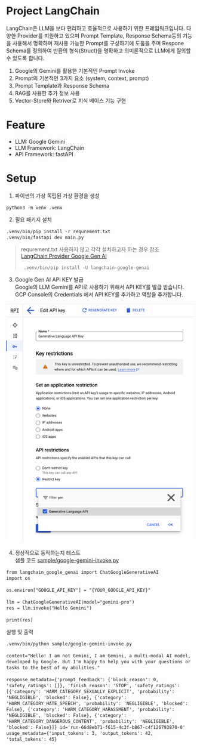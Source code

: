 # Project LangChain
LangChain은 LLM을 보다 편리하고 효율적으로 사용하기 위한 프레임워크입니다. 다양한 Provider를 지원하고 있으며 Prompt Template, Response Schema등의 기능을 사용해서  명확하며 재사용 가능한 Prompt를 구성하기에 도움을 주며 Respone Schema를 정의하여 반환의 형식(Struct)을 명확하고 의미론적으로 LLM에게 질의할 수 있도록 합니다.

1. Google의 Gemini를 활용한 기본적인 Prompt Invoke
2. Prompt의 기본적인 3가지 요소 (system, context, prompt)
3. Prompt Template과 Response Schema
4. RAG를 사용한 추가 정보 사용
5. Vector-Store와 Retriver로 지식 베이스 기능 구현

# Feature
- LLM: Google Gemini
- LLM Framework: LangChain
- API Framework: fastAPI


# Setup
1. 파이썬의 가상 독립된 가상 환경을 생성
```
python3 -m venv .venv
```
2. 필요 패키지 설치
```
.venv/bin/pip install -r requrement.txt
.venv/bin/fastapi dev main.py
```
> requrement.txt 사용하지 않고 각각 설치하고자 하는 경우 참조  
> [LangChain Provider Google Gen AI](https://python.langchain.com/v0.2/docs/integrations/platforms/google/)
> ```
>  .venv/bin/pip install -U langchain-google-genai
> ```  

3. Google Gen AI API KEY 발급  
Google의 LLM Gemini를 API로 사용하기 위해서 API KEY를 발급 받습니다. GCP Console의 Credentials 에서 API KEY를 추가하고 역할을 추가합니다.  

![CreateGoogleAPIKey](assets/image.png)

4. 정상적으로 동작하는지 테스트  
샘플 코드 [sample/google-gemini-invoke.py](sample/google-gemini-invoke.py)
```
from langchain_google_genai import ChatGoogleGenerativeAI
import os

os.environ["GOOGLE_API_KEY"] = "{YOUR_GOOGLE_API_KEY}"

llm = ChatGoogleGenerativeAI(model="gemini-pro")
res = llm.invoke("Hello Gemini")

print(res)
```
실행 및 출력
```
.venv/bin/python sample/google-gemini-invoke.py

content="Hello! I am not Gemini, I am Gemini, a multi-modal AI model, developed by Google. But I'm happy to help you with your questions or tasks to the best of my abilities." 

response_metadata={'prompt_feedback': {'block_reason': 0, 'safety_ratings': []}, 'finish_reason': 'STOP', 'safety_ratings': [{'category': 'HARM_CATEGORY_SEXUALLY_EXPLICIT', 'probability': 'NEGLIGIBLE', 'blocked': False}, {'category': 'HARM_CATEGORY_HATE_SPEECH', 'probability': 'NEGLIGIBLE', 'blocked': False}, {'category': 'HARM_CATEGORY_HARASSMENT', 'probability': 'NEGLIGIBLE', 'blocked': False}, {'category': 'HARM_CATEGORY_DANGEROUS_CONTENT', 'probability': 'NEGLIGIBLE', 'blocked': False}]} id='run-66d8eb71-f615-4c3f-b867-c4f126793870-0' usage_metadata={'input_tokens': 3, 'output_tokens': 42, 'total_tokens': 45}
```